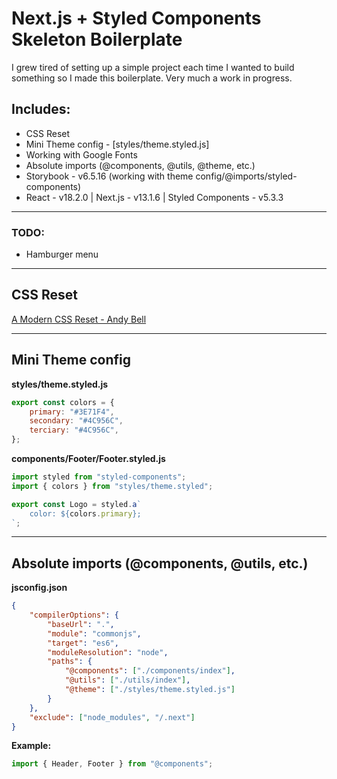 # Next.js + Styled Components Skeleton Boilerplate

I grew tired of setting up a simple project each time I wanted to build something so I made this boilerplate. Very much a work in progress.

## **Includes:**

- CSS Reset
- Mini Theme config - [styles/theme.styled.js]
- Working with Google Fonts
- Absolute imports (@components, @utils, @theme, etc.)
- Storybook - v6.5.16 (working with theme config/@imports/styled-components)
- React - v18.2.0 | Next.js - v13.1.6 | Styled Components - v5.3.3

---

### **TODO:**

- Hamburger menu

---

<h2>CSS Reset</h2>
<a href="https://hankchizljaw.com/wrote/a-modern-css-reset/">
    A Modern CSS Reset - Andy Bell
</a>
<hr />
<h2>Mini Theme config</h2>

**styles/theme.styled.js**

```js
export const colors = {
	primary: "#3E71F4",
	secondary: "#4C956C",
	terciary: "#4C956C",
};
```

**components/Footer/Footer.styled.js**

```js
import styled from "styled-components";
import { colors } from "styles/theme.styled";

export const Logo = styled.a`
	color: ${colors.primary};
`;
```

<hr />

<h2>Absolute imports (@components, @utils, etc.)</h2>

**jsconfig.json**

```json
{
	"compilerOptions": {
		"baseUrl": ".",
		"module": "commonjs",
		"target": "es6",
		"moduleResolution": "node",
		"paths": {
			"@components": ["./components/index"],
			"@utils": ["./utils/index"],
			"@theme": ["./styles/theme.styled.js"]
		}
	},
	"exclude": ["node_modules", "/.next"]
}
```

**Example:**

```javascript
import { Header, Footer } from "@components";
```
